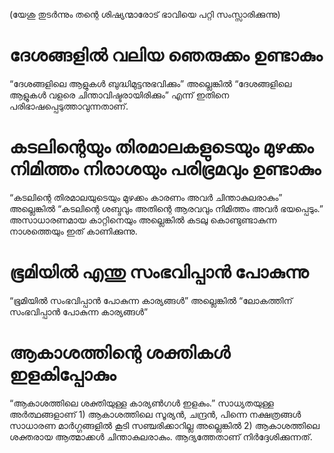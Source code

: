 (യേശു തുടർന്നും തന്റെ ശിഷ്യന്മാരോട് ഭാവിയെ പറ്റി സംസ്സാരിക്കുന്നു)
# ദേശങ്ങളിൽ വലിയ ഞെരുക്കം ഉണ്ടാകും
“ദേശങ്ങളിലെ ആളുകൾ ബുദ്ധിമുട്ടനുഭവിക്കും” അല്ലെങ്കിൽ “ദേശങ്ങളിലെ ആളുകൾ വളരെ ചിന്താവിഷ്ടരായിരിക്കും” എന്ന് ഇതിനെ പരിഭാഷപ്പെടുത്താവുന്നതാണ്.
# കടലിന്റെയും തിരമാലകളുടെയും മുഴക്കം നിമിത്തം നിരാശയും പരിഭ്രമവും ഉണ്ടാകും
“കടലിന്റെ തിരമാലയുടെയും മുഴക്കം കാരണം അവർ ചിന്താകുലരാകും” അല്ലെങ്കിൽ “കടലിന്റെ ശബ്ദവും അതിന്റെ ആരവവും നിമിത്തം അവർ ഭയപ്പെടും.” അസാധാരണമായ കാറ്റിനെയും അല്ലെങ്കിൽ കടലു കൊണ്ടുണ്ടാകുന്ന നാശത്തെയും ഇത് കാണിക്കുന്നു.
# ഭൂമിയിൽ എന്തു സംഭവിപ്പാൻ പോകുന്നു
“ഭൂമിയിൽ സംഭവിപ്പാൻ പോകുന്ന കാര്യങ്ങൾ” അല്ലെങ്കിൽ “ലോകത്തിന് സംഭവിപ്പാൻ പോകുന്ന കാര്യങ്ങൾ”
# ആകാശത്തിന്റെ ശക്തികൾ ഇളകിപ്പോകും
“ആകാശത്തിലെ ശക്തിയുള്ള കാര്യൺഗൾ ഇളകും.” സാധ്യതയുള്ള അർത്ഥങ്ങളാണ് 1) ആകാശത്തിലെ സൂര്യൻ, ചന്ദ്രൻ, പിന്നെ നക്ഷത്രങ്ങൾ സാധാരണ മാർഗ്ഗങ്ങളിൽ കൂടി സഞ്ചരിക്കാറില്ല അല്ലെങ്കിൽ 2) ആകാശത്തിലെ ശക്തരായ ആത്മാക്കൾ ചിന്താകുലരാകും. ആദ്യത്തേതാണ് നിർദ്ദേശിക്കുന്നത്. 
